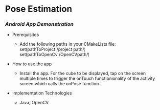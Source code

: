 # Pose Estimation
### _Android App Demonstration_

* Prerequisites
  * Add the following paths in your CMakeLists file:  
     set(pathToProject /project path/)  
     set(pathToOpenCv /OpenCVpath/)

* How to use the app
  * Install the app. For the cube to be displayed, tap on the screen multiple times to  trigger the onTouch functionionality of the activity screen which calls the onPose function.
  
* Implementation Technologies
  * Java, OpenCV
